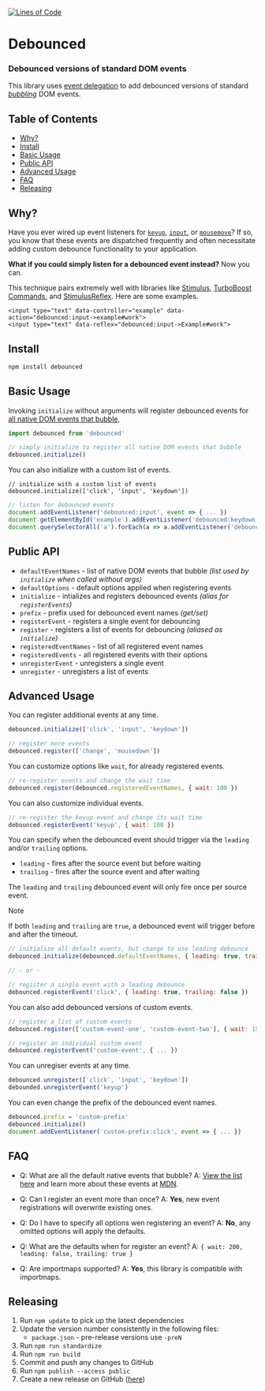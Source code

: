 [![Lines of Code](https://img.shields.io/badge/loc-1634-47d299.svg)](http://blog.codinghorror.com/the-best-code-is-no-code-at-all/)

# Debounced

### Debounced versions of standard DOM events

This library uses [event delegation](https://developer.mozilla.org/en-US/docs/Learn/JavaScript/Building_blocks/Events#Event_delegation)
to add debounced versions of standard [*bubbling*](https://developer.mozilla.org/en-US/docs/Web/API/Event/bubbles) DOM events.

<!-- Tocer[start]: Auto-generated, don't remove. -->

## Table of Contents

  - [Why?](#why)
  - [Install](#install)
  - [Basic Usage](#basic-usage)
  - [Public API](#public-api)
  - [Advanced Usage](#advanced-usage)
  - [FAQ](#faq)
  - [Releasing](#releasing)

<!-- Tocer[finish]: Auto-generated, don't remove. -->

## Why?

Have you ever wired up event listeners for [`keyup`](https://developer.mozilla.org/en-US/docs/Web/API/Document/keyup_event),
[`input`](https://developer.mozilla.org/en-US/docs/Web/API/HTMLElement/input_event), or
[`mousemove`](https://developer.mozilla.org/en-US/docs/Web/API/Element/mousemove_event)?
If so, you know that these events are dispatched frequently and
often necessitate adding custom debounce functionality to your application.

**What if you could simply listen for a debounced event instead?**
Now you can.

This technique pairs extremely well with libraries like
[Stimulus](https://github.com/stimulusjs/stimulus), [TurboBoost Commands](https://github.com/hopsoft/turbo_boost-commands), and [StimulusReflex](https://github.com/hopsoft/stimulus_reflex).
Here are some examples.

```erb
<input type="text" data-controller="example" data-action="debounced:input->example#work">
<input type="text" data-reflex="debounced:input->Example#work">
```

## Install

```sh
npm install debounced
```

## Basic Usage

Invoking `initialize` without arguments will register debounced events for [all native DOM events that bubble](https://github.com/hopsoft/debounced/blob/master/src/events.js),

```js
import debounced from 'debounced'

// simply initialize to register all native DOM events that bubble
debounced.initialize()
```

You can also initialize with a custom list of events.

```
// initialize with a custom list of events
debounced.initialize(['click', 'input', 'keydown'])
```

```js
// listen for debounced events
document.addEventListener('debounced:input', event => { ... })
document.getElementById('example').addEventListener('debounced:keydown', event => { ... })
document.querySelectorAll('a').forEach(a => a.addEventListener('debounced:click', event => { ... }))
```

## Public API

- `defaultEventNames` - list of native DOM events that bubble _(list used by `initialize` when called without args)_
- `defaultOptions` - default options applied when registering events
- `initialize` - intializes and registers debounced events _(alias for `registerEvents`)_
- `prefix` - prefix used for debounced event names _(get/set)_
- `registerEvent` - registers a single event for debouncing
- `register` - registers a list of events for debouncing _(aliased as `initialize`)_
- `registeredEventNames` - list of all registered event names
- `registeredEvents` - all registered events with their options
- `unregisterEvent` - unregisters a single event
- `unregister` - unregisters a list of events

## Advanced Usage

You can register additional events at any time.

```js
debounced.initialize(['click', 'input', 'keydown'])

// register more events
debounced.register(['change', 'mousedown'])
```

You can customize options like `wait`, for already registered events.

```js
// re-register events and change the wait time
debounced.register(debounced.registeredEventNames, { wait: 100 })
```

You can also customize individual events.

```js
// re-register the keyup event and change its wait time
debounced.registerEvent('keyup', { wait: 100 })
```

You can specify when the debounced event should trigger via the `leading` and/or `trailing` options.

- `leading` - fires after the source event but before waiting
- `trailing` - fires after the source event and after waiting

The `leading` and `trailing` debounced event will only fire once per source event.

> [!NOTE]
> If both `leading` and `trailing` are `true`, a debounced event will trigger before and after the timeout.

```js
// initialize all default events, but change to use leading debounce
debounced.initialize(debounced.defaultEventNames, { leading: true, trailing: false })

// - or -

// register a single event with a leading debounce
debounced.registerEvent('click', { leading: true, trailing: false })
```

You can also add debounced versions of custom events.

```js
// register a list of custom events
debounced.register(['custom-event-one', 'custom-event-two'], { wait: 150 })

// register an individual custom event
debounced.registerEvent('custom-event', { ... })
```

You can unregiser events at any time.

```js
debounced.unregister(['click', 'input', 'keydown'])
debounded.unregisterEvent('keyup')
```

You can even change the prefix of the debounced event names.

```js
debounced.prefix = 'custom-prefix'
debounced.initialize()
document.addEventListener('custom-prefix:click', event => { ... })
```

## FAQ

- Q: What are all the default native events that bubble?
  A: [View the list here](#todo) and learn more about these events at [MDN](https://developer.mozilla.org/en-US/docs/Web/Events).

- Q: Can I register an event more than once?
  A: **Yes**, new event registrations will overwrite existing ones.

- Q: Do I have to specify all options wen registering an event?
  A: **No**, any omitted options will apply the defaults.

- Q: What are the defaults when for register an event?
  A: `{ wait: 200, leading: false, trailing: true }`

- Q: Are importmaps supported?
  A: **Yes**, this library is compatible with importmaps.

## Releasing

1. Run `npm update` to pick up the latest dependencies
1. Update the version number consistently in the following files:
   * `package.json` - pre-release versions use `-preN`
1. Run `npm run standardize`
1. Run `npm run build`
1. Commit and push any changes to GitHub
1. Run `npm publish --access public`
1. Create a new release on GitHub ([here](https://github.com/hopsoft/debounced/releases))
